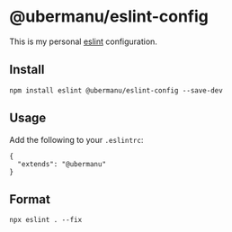 # @ubermanu/eslint-config

This is my personal [eslint](https://eslint.org/) configuration.

## Install

    npm install eslint @ubermanu/eslint-config --save-dev


## Usage

Add the following to your `.eslintrc`:

    {
      "extends": "@ubermanu"
    }

## Format

    npx eslint . --fix
